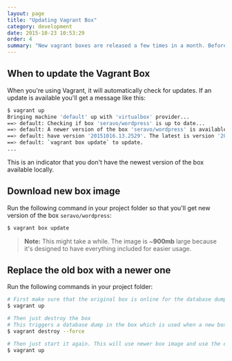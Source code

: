 ```yaml
---
layout: page
title: "Updating Vagrant Box"
category: development
date: 2015-10-23 10:53:29
order: 4
summary: "New vagrant boxes are released a few times in a month. Before updating you need to destroy the currently active box and start a new one."
---
```


## When to update the Vagrant Box
When you're using Vagrant, it will automatically check for updates. If an update is available you'll get a message like this:

```bash
$ vagrant up
Bringing machine 'default' up with 'virtualbox' provider...
==> default: Checking if box 'seravo/wordpress' is up to date...
==> default: A newer version of the box 'seravo/wordpress' is available! You currently
==> default: have version '20151016.13.2529'. The latest is version '20151022.21.3040'. Run
==> default: `vagrant box update` to update.
...
```

This is an indicator that you don't have the newest version of the box available locally.

## Download new box image

Run the following command in your project folder so that you'll get new version of the box `seravo/wordpress`:

```bash
$ vagrant box update
```

> **Note:** This might take a while. The image is  ~**900mb** large because it's designed to have everything included for easier usage.

## Replace the old box with a newer one

Run the following commands in your project folder:

```bash
# First make sure that the original box is online for the database dumps to work
$ vagrant up

# Then just destroy the box
# This triggers a database dump in the box which is used when a new box comes online.
$ vagrant destroy --force

# Then just start it again. This will use newer box image and use the earlier database and ssl certicates
$ vagrant up
```
